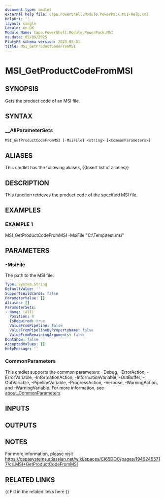 ```yaml
---
document type: cmdlet
external help file: Capa.PowerShell.Module.PowerPack.MSI-Help.xml
HelpUri: ''
layout: single
Locale: en-DK
Module Name: Capa.PowerShell.Module.PowerPack.MSI
ms.date: 05/09/2025
PlatyPS schema version: 2024-05-01
title: MSI_GetProductCodeFromMSI
---
```


# MSI_GetProductCodeFromMSI

## SYNOPSIS

Gets the product code of an MSI file.

## SYNTAX

### __AllParameterSets

```
MSI_GetProductCodeFromMSI [-MsiFile] <string> [<CommonParameters>]
```

## ALIASES

This cmdlet has the following aliases,
  {{Insert list of aliases}}

## DESCRIPTION

This function retrieves the product code of the specified MSI file.

## EXAMPLES

### EXAMPLE 1

MSI_GetProductCodeFromMSI -MsiFile "C:\Temp\test.msi"

## PARAMETERS

### -MsiFile

The path to the MSI file.

```yaml
Type: System.String
DefaultValue: ''
SupportsWildcards: false
ParameterValue: []
Aliases: []
ParameterSets:
- Name: (All)
  Position: 0
  IsRequired: true
  ValueFromPipeline: false
  ValueFromPipelineByPropertyName: false
  ValueFromRemainingArguments: false
DontShow: false
AcceptedValues: []
HelpMessage: ''
```

### CommonParameters

This cmdlet supports the common parameters: -Debug, -ErrorAction, -ErrorVariable,
-InformationAction, -InformationVariable, -OutBuffer, -OutVariable, -PipelineVariable,
-ProgressAction, -Verbose, -WarningAction, and -WarningVariable. For more information, see
[about_CommonParameters](https://go.microsoft.com/fwlink/?LinkID=113216).

## INPUTS

## OUTPUTS

## NOTES

For more information, please visit https://capasystems.atlassian.net/wiki/spaces/CI65DOC/pages/19462455717/cs.MSI+GetProductCodeFromMSI


## RELATED LINKS

{{ Fill in the related links here }}

